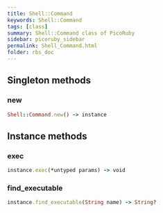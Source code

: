 ```yaml
---
title: Shell::Command
keywords: Shell::Command
tags: [class]
summary: Shell::Command class of PicoRuby
sidebar: picoruby_sidebar
permalink: Shell_Command.html
folder: rbs_doc
---
```

## Singleton methods
### new

```ruby
Shell::Command.new() -> instance
```
## Instance methods
### exec

```ruby
instance.exec(*untyped params) -> void
```
### find_executable

```ruby
instance.find_executable(String name) -> String?
```
